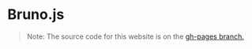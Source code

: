 # Bruno.js

> Note: The source code for this website is on the [gh-pages branch.](https://github.com/Brunozhon/bruno.js/tree/gh-pages)

